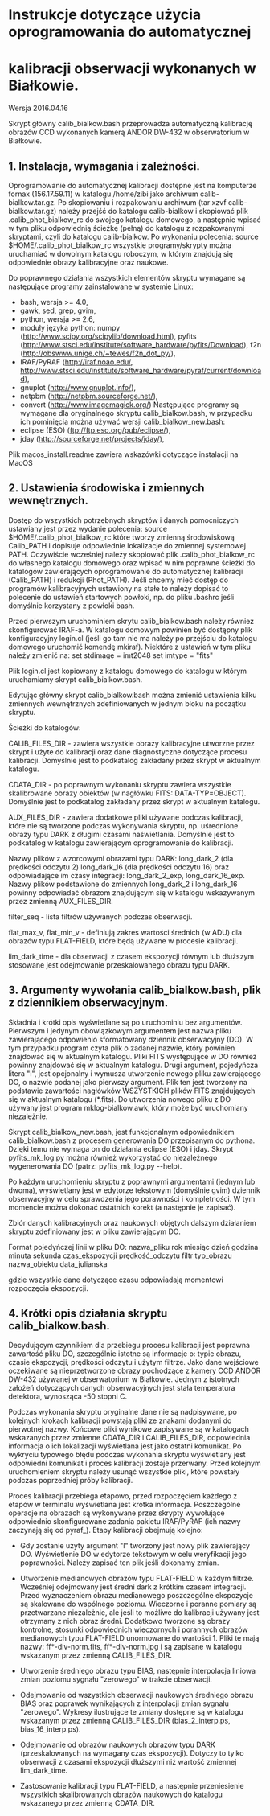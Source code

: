 # Instrukcje dotyczące użycia oprogramowania do automatycznej
# kalibracji obserwacji wykonanych w Białkowie.

Wersja 2016.04.16

Skrypt główny calib_bialkow.bash przeprowadza automatyczną kalibrację
obrazów CCD wykonanych kamerą ANDOR DW-432 w obserwatorium w Białkowie.


## 1. Instalacja, wymagania i zależności.

Oprogramowanie do automatycznej kalibracji dostępne jest
na komputerze fornax (156.17.59.11) w katalogu /home/zibi jako
archiwum calib-bialkow.tar.gz. Po skopiowaniu i rozpakowaniu
archiwum (tar xzvf calib-bialkow.tar.gz) należy przejść do
katalogu calib-bialkow i skopiować plik .calib_phot_bialkow_rc
do swojego katalogu domowego, a następnie wpisać w tym pliku
odpowiednią ścieżkę (pełną) do katalogu z rozpakowanymi skryptami,
czyli do katalogu calib-bialkow. Po wykonaniu polecenia:
 source $HOME/.calib_phot_bialkow_rc
wszystkie programy/skrypty można uruchamiać w dowolnym katalogu
roboczym, w którym znajdują się odpowiednie obrazy kalibracyjne
oraz naukowe.

Do poprawnego działania wszystkich elementów skryptu wymagane są
następujące programy zainstalowane w systemie Linux:
- bash, wersja >= 4.0,
- gawk, sed, grep, gvim,
- python, wersja >= 2.6,
- moduły języka python:
   numpy (http://www.scipy.org/scipylib/download.html),
   pyfits (http://www.stsci.edu/institute/software_hardware/pyfits/Download),
   f2n (http://obswww.unige.ch/~tewes/f2n_dot_py/),
- IRAF/PyRAF (http://iraf.noao.edu/,
  http://www.stsci.edu/institute/software_hardware/pyraf/current/download),
- gnuplot (http://www.gnuplot.info/),
- netpbm (http://netpbm.sourceforge.net/),
- convert (http://www.imagemagick.org/)
Następujące programy są wymagane dla oryginalnego skryptu calib_bialkow.bash,
w przypadku ich pominięcia można używać wersji calib_bialkow_new.bash:
- eclipse (ESO) (ftp://ftp.eso.org/pub/eclipse/),
- jday (http://sourceforge.net/projects/jday/),

Plik macos_install.readme zawiera wskazówki dotyczące instalacji na MacOS

## 2. Ustawienia środowiska i zmiennych wewnętrznych.

Dostęp do wszystkich potrzebnych skryptów i danych pomocniczych
ustawiany jest przez wydanie polecenia:
 source $HOME/.calib_phot_bialkow_rc
które tworzy zmienną środowiskową Calib_PATH i dopisuje odpowiednie
lokalizacje do zmiennej systemowej PATH.
Oczywiście wcześniej należy skopiować plik .calib_phot_bialkow_rc
do własnego katalogu domowego oraz wpisać w nim poprawne ścieżki do
katalogów zawierających oprogramowanie do automatycznej kalibracji
(Calib_PATH) i redukcji (Phot_PATH).
Jeśli chcemy mieć dostęp do programów kalibracyjnych ustawiony na stałe
to należy dopisać to polecenie do ustawień startowych powłoki,
np. do pliku .bashrc jeśli domyślnie korzystany z powłoki bash.

Przed pierwszym uruchominiem skrytu calib_bialkow.bash należy
również skonfigurować IRAF-a. W katalogu domowym powinien
być dostępny plik konfiguracyjny login.cl (jeśli go tam nie ma
należy po przejściu do katalogu domowego uruchomić komendę mkiraf).
Niektóre z ustawień w tym pliku należy zmienić na:
set	stdimage	= imt2048
set	imtype		= "fits"

Plik login.cl jest kopiowany z katalogu domowego do katalogu
w którym uruchamiamy skrypt calib_bialkow.bash.


Edytując główny skrypt calib_bialkow.bash można zmienić ustawienia kilku
zmiennych wewnętrznych zdefiniowanych w jednym bloku na początku skryptu.

Ścieżki do katalogów:

CALIB_FILES_DIR - zawiera wszystkie obrazy kalibracyjne utworzne
przez skrypt i użyte do kalibracji oraz dane diagnostyczne dotyczące
procesu kalibracji. Domyślnie jest to podkatalog zakładany przez skrypt
w aktualnym katalogu.

CDATA_DIR - po poprawnym wykonaniu skryptu zawiera wszystkie skalibrowane
obrazy obiektów (w nagłówku FITS: DATA-TYP=OBJECT). Domyślnie jest
to podkatalog zakładany przez skrypt w aktualnym katalogu.

AUX_FILES_DIR - zawiera dodatkowe pliki używane podczas kalibracji,
które nie są tworzone podczas wykonywania skryptu,
np. uśrednione obrazy typu DARK z długimi czasami naświetlania.
Domyślnie jest to podkatalog w katalogu zawierającym oprogramowanie
do kalibracji.

Nazwy plików z wzorcowymi obrazami typu DARK:
long_dark_2 (dla prędkości odczytu 2)
long_dark_16 (dla prędkości odczytu 16)
oraz odpowiadające im czasy integracji:
long_dark_2_exp, long_dark_16_exp.
Nazwy plików podstawione do zmiennych long_dark_2 i long_dark_16
powinny odpowiadać obrazom znajdującym się w katalogu wskazywanym
przez zmienną AUX_FILES_DIR.

filter_seq - lista filtrów używanych podczas obserwacji.

flat_max_v, flat_min_v  - definiują zakres wartości średnich (w ADU)
dla obrazów typu FLAT-FIELD, które będą używane w procesie kalibracji.

lim_dark_time - dla obserwacji z czasem ekspozycji równym lub dłuższym
stosowane jest odejmowanie przeskalowanego obrazu typu DARK.


## 3. Argumenty wywołania calib_bialkow.bash, plik z dziennikiem obserwacyjnym.

Składnia i krótki opis wyświetlane są po uruchominiu bez argumentów.
Pierwszym i jedynym obowiązkowym argumentem jest nazwa pliku
zawierającego odpowienio sformatowany dziennik obserwacyjny (DO).
W tym przypadku program czyta plik o zadanej nazwie, który
powinien znajdować się w aktualnym katalogu. Pliki FITS występujące w DO
również powinny znajdować się w aktualnym katalogu.
Drugi argument, pojedyńcza litera "l", jest opcjonalny i wymusza
utworzenie nowego pliku zawierającego DO, o nazwie podanej jako pierwszy
argument. Plik ten jest tworzony na podstawie zawartości nagłówków
WSZYSTKICH plików FITS znajdujących się w aktualnym katalogu (*.fits).
Do utworzenia nowego pliku z DO używany jest program mklog-bialkow.awk,
który może być uruchomiany niezależnie.

Skrypt calib_bialkow_new.bash, jest funkcjonalnym odpowiednikiem calib_bialkow.bash
z procesem generowania DO przepisanym do pythona. Dzięki temu nie wymaga on do działania
eclipse (ESO) i jday. Skrypt pyfits_mk_log.py można również wykorzystać do niezależnego
wygenerowania DO (patrz: pyfits_mk_log.py --help).

Po każdym uruchomieniu skryptu z poprawnymi argumentami (jednym lub dwoma),
wyświetlany jest w edytorze tekstowym (domyślnie gvim) dziennik obserwacyjny
w celu sprawdzenia jego porawności i kompletności. W tym momencie można
dokonać ostatnich korekt (a następnie je zapisać).

Zbiór danych kalibracyjnych oraz naukowych objętych dalszym działaniem
skryptu zdefiniowany jest w pliku zawierającym DO.

Format pojedyńczej linii w pliku DO:
nazwa_pliku  rok miesiąc dzień godzina minuta sekunda czas_ekspozycji
prędkość_odczytu filtr typ_obrazu nazwa_obiektu data_julianska

gdzie wszystkie dane dotyczące czasu odpowiadają momentowi rozpoczęcia
ekspozycji.


##  4. Krótki opis działania skryptu calib_bialkow.bash.

 Decydującym czynnikiem dla przebiegu procesu kalibracji jest poprawna
zawartość pliku DO, szczególnie istotne są informacje o:
typie obrazu, czasie ekspozycji, prędkości odczytu i użytym filtrze.
Jako dane wejściowe oczekiwane są nieprzetworzone obrazy pochodzące
z kamery CCD ANDOR DW-432 używanej w obserwatorium w Białkowie.
Jednym z istotnych założeń dotyczących danych obserwacyjnych jest stała
temperatura detektora, wynosząca -50 stopni C.

Podczas wykonania skryptu oryginalne dane nie są nadpisywane, po kolejnych
krokach kalibracji powstają pliki ze znakami dodanymi do pierwotnej nazwy.
Końcowe pliki wynikowe zapisywane są w katalogach wskazanych przez zmienne
CDATA_DIR i CALIB_FILES_DIR, odpowiednia informacja o ich lokalizacji
wyświetlana jest jako ostatni komunikat. Po wykryciu typowego błędu
podczas wykonania skryptu wyświetlany jest odpowiedni komunikat
i proces kalibracji zostaje przerwany. Przed kolejnym uruchomieniem
skryptu należy usunąć wszystkie pliki, które powstały podczas poprzedniej
próby kalibracji.

Proces kalibracji przebiega etapowo, przed rozpoczęciem każdego z etapów
w terminalu wyświetlana jest krótka informacja. Poszczególne operacje na
obrazach są wykonywane przez skrypty wywołujące odpowiednio skonfigurowane
zadania pakietu IRAF/PyRAF (ich nazwy zaczynają się od pyraf_).
Etapy kalibracji obejmują kolejno:

- Gdy zostanie użyty argument "l" tworzony jest nowy plik zawierający DO.
Wyświetlenie DO w edytorze tekstowym w celu weryfikacji jego poprawności.
Należy zapisać ten plik jeśli dokonamy zmian.

- Utworzenie medianowych obrazów typu FLAT-FIELD w każdym filtrze.
Wcześniej odejmowany jest średni dark z krótkim czasem integracji.
Przed wyznaczeniem obrazu medianowego poszczególne ekspozycje są
skalowane do wspólnego poziomu. Wieczorne i poranne pomiary są przetwarzane
niezależnie, ale jeśli to możliwe do kalibracji używany jest otrzymany z nich
obraz średni. Dodatkowo tworzone są obrazy kontrolne, stosunki odpowiednich
wieczornych i porannych obrazów medianowych typu FLAT-FIELD unormowane
do wartości 1. Pliki te mają nazwy: ff*-div-norm.fits, ff*-div-norm.jpg
i są zapisane w katalogu wskazanym przez zmienną CALIB_FILES_DIR.

- Utworzenie średniego obrazu typu BIAS, następnie interpolacja liniowa zmian
poziomu sygnału "zerowego" w trakcie obserwacji.

- Odejmowanie od wszystkich obserwacji naukowych średniego obrazu BIAS oraz poprawek
wynikających z interpolacji zmian sygnału "zerowego". Wykresy ilustrujące te zmiany
dostępne są w katalogu wskazanym przez zmienną CALIB_FILES_DIR (bias_2_interp.ps,
bias_16_interp.ps).

- Odejmowanie od obrazów naukowych obrazów typu DARK (przeskalowanych na wymagany
czas ekspozycji). Dotyczy to tylko obserwacji z czasami ekspozycji dłuższymi niż
wartość zmiennej lim_dark_time.

- Zastosowanie kalibracji typu FLAT-FIELD, a następnie przeniesienie wszystkich
skalibrowanych obrazów naukowych do katalogu wskazanego przez zmienną CDATA_DIR.

